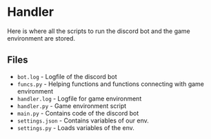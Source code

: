 # Handler

Here is where all the scripts to run the discord bot and the game environment are stored.

## Files

- `bot.log` - Logfile of the discord bot
- `funcs.py` - Helping functions and functions connecting with game environment
- `handler.log` - Logfile for game environment
- `handler.py` - Game environment script
- `main.py` - Contains code of the discord bot
- `settings.json` - Contains variables of our env.
- `settings.py` - Loads variables of the env.
